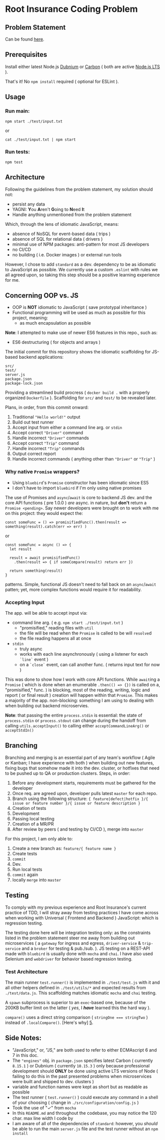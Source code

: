 # Root Insurance Coding Problem

## Problem Statement

Can be found [here][1].

## Prerequisites

Install either latest Node.js [Dubnium][2] or [Carbon][3] ( both are active [Node.js LTS][4] ).

That's it!  No `npm install` required ( optional for ESLint ).

## Usage

### Run main:

```
npm start ./test/input.txt
```

or 

```
cat ./test/input.txt | npm start
```

### Run tests:

```
npm test
```

## Architecture

Following the guidelines from the problem statement, my solution should not:
 - persist any data
 - YAGNI: **Y**ou **A**ren't **G**oing to **N**eed **I**t
 - Handle anything unmentioned from the problem statement
 
Which, through the lens of idiomatic JavaScript, means:
 - absence of NoSQL for event-based data ( trips )
 - absence of SQL for relational data ( drivers )
 - minimal use of NPM packages: anti-pattern for most JS developers
 - no CI/CD
 - no building ( i.e. Docker images ) or external run tools
 
However, I chose to add `standard` as a dev. dependency to be as idiomatic to JavaScript as possible.  We currently use
a custom `.eslint` with rules we all agreed upon, so taking this step should be a positive learning experience for me.

## Concerning OOP vs. JS
 - OOP is **NOT** idiomatic to JavaScript ( save prototypal inheritance )
 - Functional programming will be used as much as possible for this project, meaning:
   - as much encapsulation as possible
   
**Note**: I attempted to make use of newer ES6 features in this repo., such as:
 - ES6 destructuring ( for objects and arrays )

The initial commit for this repository shows the idiomatic scaffolding for JS-based backend applications:

```
src/
test/
server.js
package.json
package-lock.json
```

Providing a streamlined build procress ( `docker build .` with a properly organized `Dockerfile` ).
Scaffolding for `src/` and `test/` to be revealed later.

Plans, in order, from this commit onward:
 1. Traditional `"Hello world!"` output
 2. Build out test runner
 3. Accept input from either a command line arg. or `stdin`
 4. Accept correct `"Driver"` command
 5. Handle incorrect `"Driver"` commands
 6. Accept correct `"Trip"` command
 7. Handle incorrect `"Trip"` commands
 8. Output correct report
 9. Handle incorrect commands ( anything other than `"Driver"` or `"Trip"` )

### Why native `Promise` wrappers?

 - Using `bluebird`'s `Promise` constructor has been idiomatic since ES5
 - I don't have to import `bluebird` if I'm only using native promises

The use of Promises and `async`/`await` is core to backend JS dev. and the core API functions ( pre 1.0.0 ) _are_
 async. in nature, but **don't** return a `Promise <pending>`.  Say newer developers were brought on to work with me on
 this project: they would expect the: 
 
```
const someFunc = () => promisifiedFunc().then(result => something(result).catch(err => err) )
```

or

```
const someFunc = async () => {
  let result

  result = await promisifiedFunc()
    .then(result => { if someCompare(result) return err })

  return something(result)
}
```

patterns.  Simple, functional JS doesn't need to fall back on an `async`/`await` patten; yet, more complex functions
would require it for readability.

### Accepting Input

The app. will be able to accept input via:
 - command line arg. ( e.g. `npm start ./test/input.txt` )
   - "promisified," reading files with `util`
   - the file will be read when the `Promise` is called to be will `resolve`d
   - the file reading happens all at once
 - `stdin`
   - truly async
   - works with each line asynchronously ( using a listener for each `` `line` `` event )
   - on a `` `close` `` event, can call another func. ( returns input text for now )
 
This was done to show how I work with core API functions.  While `await`ing a `Promise` ( which is done when an
enumerable `.then(() => {})` is called on a, "promisified," func. ) is blocking, most of the reading, writing, logic and
report ( or final result ) creation will happen within that `Promise`.  This makes a majority of the app. non-blocking:
something I am using to dealing with when building out backend microservies.

**Note**: that passing the entire `process.stdin` is essential:
the state of `process.stdin` or `process.stdout` can change during the handoff from calling `utils.acceptInput()` to
calling either `acceptCommandLineArg()` or `acceptStdIn()`



## Branching

Branching and merging is an essential part of any team's workflow ( Agile or Kanban; I have experience with both ) when
building out new features, fixing bugs that somehow made it into the dev. cluster, or hotfixes that need to be pushed up
to QA or production clusters.
Steps, in order:
 1. Before any development starts, requirements must be gathered for the developer
 2. Once req. are agreed upon, developer pulls latest `master` for each repo.
 3. Branch using the following structure: `{ feature|defect|hotfix }/{ issue or feature number }/{
 issue or feature description }`
 4. Creation of tests
 5. Development
 6. Passing local testing
 7. Creation of a MR/PR
 8. After review by peers ( and testing by CI/CD ), merge into `master`
 
For this project, I am only able to:
 1. Create a new branch as: `feature/{ feature name }`
 2. Create tests
 3. `commit`
 4. Dev.
 5. Run local tests
 6. `commit` again
 7. locally `merge` into `master`

## Testing

To comply with my previous experience and Root Insurance's current practice of TDD, I will stray away from testing
practices I have come across when working with Universal ( Frontend and Backend ) JavaScript: which is regression
testing.

The testing done here will be integration testing only: as the constraints listed in the problem statement steer me away
from building out microservices ( a `gateway` for ingress and egress, `driver-service` & `trip-service` and a `broker`
for testing & pub./sub. ).  JS testing on a REST-API made with `bluebird` is usually done with `mocha` and `chai`.  I
have also used Selenium and `webdriver` for behavior based regression testing.

### Test Architecture

The main runner `test.runner()` is implemented in `./test/test.js` with it and all other helpers defined in
`./test/utils/*` and expected results from `./test/data.js`.  This scaffolding matches idiomatic `mocha` and `chai`
testing.

A `spawn` subprocess is superior to an `exec`-based one, because of the 200KB buffer limit on the latter ( _yes_, I
_**have**_ learned this the hard way ).

`compare()` uses a direct string comparison ( `stringOne === stringTwo` ) instead of `.localCompare()`.  [Here's why]
[5].

## Side Notes:

 - "JavaScript," or, "JS," are both used to refer to either  ECMAscript 6 and 7 in this doc.
 - The `"engines"` obj. in `package.json` specifies latest Carbon ( currently `8.15.1` ) or Dubnium ( currently
 `10.15.3` ) only because professional development should **ONLY** be done using active LTS versions of Node ( failing
 to do this in the past presented problems when microservices were built and shipped to dev. clusters )
 - variable and function names were kept as short but as readable as possible
 - The test runner ( `test.runner()` ) could execute any command in a shell of your choosing ( change in
 `./src/configuration/config.js` )
 - Took the use of "✓" from `mocha` 
 - In this `README.md` and throughout the codebase, you may notice the 120 char. max line width I code by
 - I am aware of all of the dependencies of `standard`: however, you _should_ be able to run the main `server.js` file and the
 test runner without an `npm install`

[1]: https://gist.github.com/dan-manges/1e1854d0704cb9132b74
[2]: https://nodejs.org/dist/v10.15.3/
[3]: https://nodejs.org/dist/v8.15.1/
[4]: https://nodejs.org/en/about/releases/
[5]: https://jsperf.com/localecompare/2
